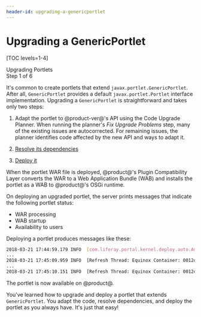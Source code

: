 ```yaml
---
header-id: upgrading-a-genericportlet
---
```


# Upgrading a GenericPortlet

[TOC levels=1-4]

<div class="learn-path-step">
    <p>Upgrading Portlets<br>Step 1 of 6</p>
</div>

It's common to create portlets that extend `javax.portlet.GenericPortlet`. After
all, `GenericPortlet` provides a default `javax.portlet.Portlet` interface
implementation. Upgrading a `GenericPortlet` is straightforward and takes only
two steps: 

1.  Adapt the portlet to @product-ver@'s API using the Code Upgrade Planner.
    When running the planner's *Fix Upgrade Problems* step, many of the existing
    issues are autocorrected. For remaining issues, the planner identifies code
    affected by the new API and ways to adapt it.

2.  [Resolve its dependencies](/docs/tutorials/7-2/-/knowledge_base/t/resolving-a-projects-dependencies)

3.  [Deploy it](/docs/reference/7-2/-/knowledge_base/r/deploying-a-project)

When the portlet WAR file is deployed, @product@'s Plugin Compatibility Layer
converts the WAR to a Web Application Bundle (WAB) and installs the portlet as a
WAB to @product@'s OSGi runtime.

On deploying an upgraded portlet, the server prints messages that indicate the
following portlet status:

-   WAR processing
-   WAB startup
-   Availability to users

Deploying a portlet produces messages like these:

```bash
2018-03-21 17:44:59.179 INFO  [com.liferay.portal.kernel.deploy.auto.AutoDeployScanner][AutoDeployDir:262] Processing sample-dao-portlet-7.1.0.1.war
...
2018-03-21 17:45:09.959 INFO  [Refresh Thread: Equinox Container: 0012cbb0-7e2c-0018-146e-95a4d71cdf95][PortletHotDeployListener:298] 1 portlet for sample-dao-portlet is available for use 
...
2018-03-21 17:45:10.151 INFO  [Refresh Thread: Equinox Container: 0012cbb0-7e2c-0018-146e-95a4d71cdf95][BundleStartStopLogger:35] STARTED sample-dao-portlet_7.1.0.1 [655]
```

The portlet is now available on @product@.

You've learned how to upgrade and deploy a portlet that extends
`GenericPortlet`. You adapt the code, resolve dependencies, and deploy the
portlet as you always have. It's just that easy!
